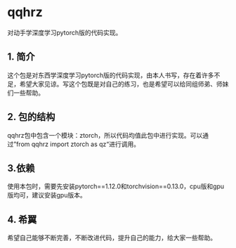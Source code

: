# qqhrz
对动手学深度学习pytorch版的代码实现。
## 1. 简介
这个包是对东西学深度学习pytorch版的代码实现，由本人书写，存在着许多不足，希望大家见谅。写这个包既是对自己的练习，也是希望可以给同组师弟、师妹们一些帮助。
## 2. 包的结构
qqhrz包中包含一个模块：ztorch，所以代码均值此包中进行实现。可以通过”from qqhrz import ztorch as qz“进行调用。
## 3.依赖
使用本包时，需要先安装pytorch==1.12.0和torchvision==0.13.0，cpu版和gpu版均可，建议安装gpu版本。
## 4. 希翼
希望自己能够不断完善，不断改进代码，提升自己的能力，给大家一些帮助。